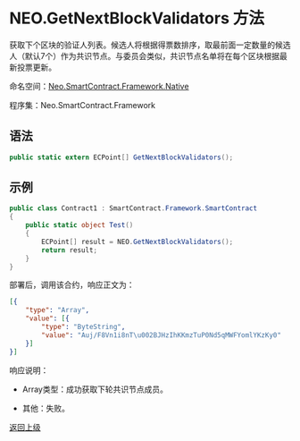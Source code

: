# NEO.GetNextBlockValidators 方法

获取下个区块的验证人列表。候选人将根据得票数排序，取最前面一定数量的候选人（默认7个）作为共识节点。与委员会类似，共识节点名单将在每个区块根据最新投票更新。

命名空间：[Neo.SmartContract.Framework.Native](../../native.md)

程序集：Neo.SmartContract.Framework

## 语法

```cs
public static extern ECPoint[] GetNextBlockValidators();
```

## 示例

```cs
public class Contract1 : SmartContract.Framework.SmartContract
{
    public static object Test()
    {
        ECPoint[] result = NEO.GetNextBlockValidators();
        return result;
    }
}
```
部署后，调用该合约，响应正文为：

```json
[{
	"type": "Array",
	"value": [{
		"type": "ByteString",
		"value": "Auj/F8Vn1i8nT\u002BJHzIhKKmzTuP0Nd5qMWFYomlYKzKy0"
	}]
}]
```

响应说明：

- Array类型：成功获取下轮共识节点成员。

- 其他：失败。

[返回上级](../Neo.md)